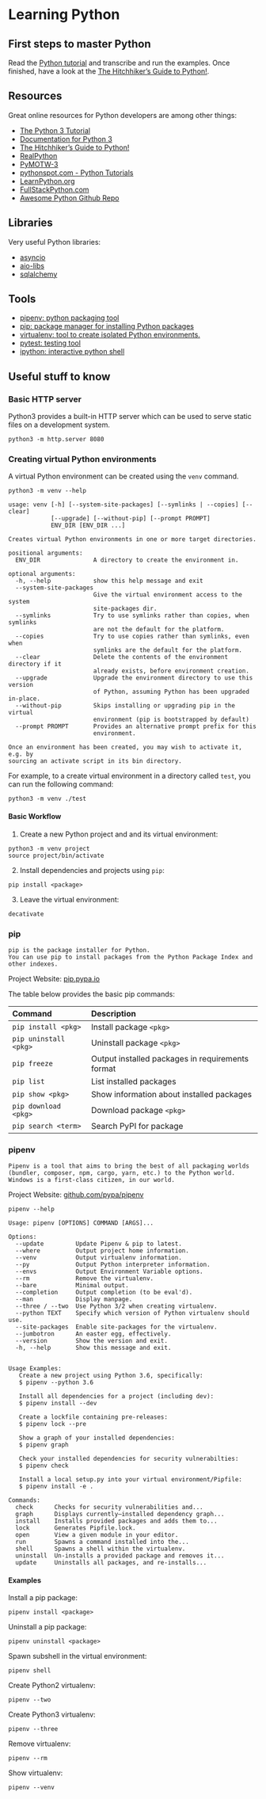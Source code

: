 # Learning Python

## First steps to master Python

Read the [Python tutorial](https://docs.python.org/3/tutorial/index.html) and transcribe and run the examples.
Once finished, have a look at the [The Hitchhiker’s Guide to Python!](https://docs.python-guide.org/).


## Resources

Great online resources for Python developers are among other things:

 * [The Python 3 Tutorial](https://docs.python.org/3/tutorial/index.html)
 * [Documentation for Python 3](https://docs.python.org/3/)
 * [The Hitchhiker’s Guide to Python!](https://docs.python-guide.org/)
 * [RealPython](https://realpython.com/)
 * [PyMOTW-3](https://pymotw.com/3/index.html)
 * [pythonspot.com - Python Tutorials](https://pythonspot.com/)
 * [LearnPython.org](https://www.learnpython.org/)
 * [FullStackPython.com](https://www.fullstackpython.com/)
 * [Awesome Python Github Repo](https://github.com/vinta/awesome-python)


## Libraries

Very useful Python libraries:
 
 * [asyncio](https://docs.python.org/3/library/asyncio.html)
 * [aio-libs](https://github.com/aio-libs)
 * [sqlalchemy](https://www.sqlalchemy.org/)


## Tools

 * [pipenv: python packaging tool](https://docs.pipenv.org/)
 * [pip: package manager for installing Python packages](https://pip.pypa.io/en/stable/)
 * [virtualenv: tool to create isolated Python environments.](https://virtualenv.pypa.io/en/stable/)
 * [pytest: testing tool](https://docs.pytest.org/en/latest/)
 * [ipython: interactive python shell](https://ipython.org/)


## Useful stuff to know

### Basic HTTP server
Python3 provides a built-in HTTP server which can be used to serve static files
on a development system.

```
python3 -m http.server 8080
```

### Creating virtual Python environments

A virtual Python environment can be created using the `venv` command.

```
python3 -m venv --help

usage: venv [-h] [--system-site-packages] [--symlinks | --copies] [--clear]
            [--upgrade] [--without-pip] [--prompt PROMPT]
            ENV_DIR [ENV_DIR ...]

Creates virtual Python environments in one or more target directories.

positional arguments:
  ENV_DIR               A directory to create the environment in.

optional arguments:
  -h, --help            show this help message and exit
  --system-site-packages
                        Give the virtual environment access to the system
                        site-packages dir.
  --symlinks            Try to use symlinks rather than copies, when symlinks
                        are not the default for the platform.
  --copies              Try to use copies rather than symlinks, even when
                        symlinks are the default for the platform.
  --clear               Delete the contents of the environment directory if it
                        already exists, before environment creation.
  --upgrade             Upgrade the environment directory to use this version
                        of Python, assuming Python has been upgraded in-place.
  --without-pip         Skips installing or upgrading pip in the virtual
                        environment (pip is bootstrapped by default)
  --prompt PROMPT       Provides an alternative prompt prefix for this
                        environment.

Once an environment has been created, you may wish to activate it, e.g. by
sourcing an activate script in its bin directory.
```
For example, to a create virtual environment in a directory called `test`, 
you can run the following command:

```
python3 -m venv ./test
```

#### Basic Workflow

1) Create a new Python project and and its virtual environment:

```
python3 -m venv project
source project/bin/activate
```

2) Install dependencies and projects using `pip`:

```
pip install <package>
```

3) Leave the virtual environment:

```
decativate
```


### pip

```
pip is the package installer for Python. 
You can use pip to install packages from the Python Package Index and other indexes.
```

Project Website: [pip.pypa.io](https://pip.pypa.io/en/stable/)


The table below provides the basic pip commands:

| Command                  | Description                      |
|:-------------------------|:---------------------------------|
| `pip install <pkg>`      | Install package `<pkg>`          |
| `pip uninstall <pkg>`    | Uninstall package `<pkg>`        |
| `pip freeze`             | Output installed packages in requirements format |
| `pip list`               | List installed packages |
| `pip show <pkg>`         | Show information about installed packages |
| `pip download <pkg>`     | Download package `<pkg>` |
| `pip search <term>`      | Search PyPI for package  |


### pipenv

```
Pipenv is a tool that aims to bring the best of all packaging worlds 
(bundler, composer, npm, cargo, yarn, etc.) to the Python world. 
Windows is a first-class citizen, in our world.
```

Project Website: [github.com/pypa/pipenv](https://github.com/pypa/pipenv)

```
pipenv --help

Usage: pipenv [OPTIONS] COMMAND [ARGS]...

Options:
  --update         Update Pipenv & pip to latest.
  --where          Output project home information.
  --venv           Output virtualenv information.
  --py             Output Python interpreter information.
  --envs           Output Environment Variable options.
  --rm             Remove the virtualenv.
  --bare           Minimal output.
  --completion     Output completion (to be eval'd).
  --man            Display manpage.
  --three / --two  Use Python 3/2 when creating virtualenv.
  --python TEXT    Specify which version of Python virtualenv should use.
  --site-packages  Enable site-packages for the virtualenv.
  --jumbotron      An easter egg, effectively.
  --version        Show the version and exit.
  -h, --help       Show this message and exit.


Usage Examples:
   Create a new project using Python 3.6, specifically:
   $ pipenv --python 3.6

   Install all dependencies for a project (including dev):
   $ pipenv install --dev

   Create a lockfile containing pre-releases:
   $ pipenv lock --pre

   Show a graph of your installed dependencies:
   $ pipenv graph

   Check your installed dependencies for security vulnerabilties:
   $ pipenv check

   Install a local setup.py into your virtual environment/Pipfile:
   $ pipenv install -e .

Commands:
  check      Checks for security vulnerabilities and...
  graph      Displays currently–installed dependency graph...
  install    Installs provided packages and adds them to...
  lock       Generates Pipfile.lock.
  open       View a given module in your editor.
  run        Spawns a command installed into the...
  shell      Spawns a shell within the virtualenv.
  uninstall  Un-installs a provided package and removes it...
  update     Uninstalls all packages, and re-installs...
```

#### Examples

Install a pip package:

```
pipenv install <package>
```

Uninstall a pip package:

```
pipenv uninstall <package>
```

Spawn subshell in the virtual environment:

```
pipenv shell
```

Create Python2 virtualenv:

```
pipenv --two
```

Create Python3 virtualenv:

```
pipenv --three
```

Remove virtualenv:

```
pipenv --rm
```

Show virtualenv:

```
pipenv --venv
```

